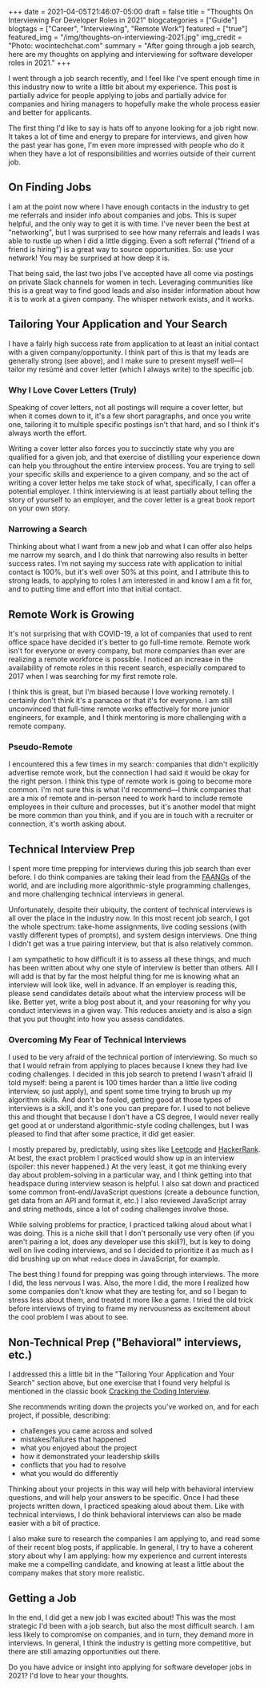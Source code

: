 +++
date = 2021-04-05T21:46:07-05:00
draft = false
title = "Thoughts On Interviewing For Developer Roles in 2021"
blogcategories = ["Guide"]
blogtags = ["Career", "Interviewing", "Remote Work"]
featured = ["true"]
featured_img = "/img/thoughts-on-interviewing-2021.jpg"
img_credit = "Photo: wocintechchat.com"
summary = "After going through a job search, here are my thoughts on applying and interviewing for software developer roles in 2021."
+++

I went through a job search recently, and I feel like I've spent enough time in this industry now to write a little bit about my experience. This post is partially advice for people applying to jobs and partially advice for companies and hiring managers to hopefully make the whole process easier and better for applicants.

The first thing I'd like to say is hats off to anyone looking for a job right now. It takes a lot of time and energy to prepare for interviews, and given how the past year has gone, I'm even more impressed with people who do it when they have a lot of responsibilities and worries outside of their current job.

## On Finding Jobs

I am at the point now where I have enough contacts in the industry to get me referrals and insider info about companies and jobs. This is super helpful, and the only way to get it is with time. I've never been the best at "networking", but I was surprised to see how many referrals and leads I was able to rustle up when I did a little digging. Even a soft referral ("friend of a friend is hiring") is a great way to source opportunities. So: use your network! You may be surprised at how deep it is.

That being said, the last two jobs I've accepted have all come via postings on private Slack channels for women in tech. Leveraging communities like this is a great way to find good leads and also insider information about how it is to work at a given company. The whisper network exists, and it works.

## Tailoring Your Application and Your Search

I have a fairly high success rate from application to at least an initial contact with a given company/opportunity. I think part of this is that my leads are generally strong (see above), and I make sure to present myself well—I tailor my resúmé and cover letter (which I always write) to the specific job.

### Why I Love Cover Letters (Truly)

Speaking of cover letters, not all postings will require a cover letter, but when it comes down to it, it's a few short paragraphs, and once you write one, tailoring it to multiple specific postings isn't that hard, and so I think it's always worth the effort.

Writing a cover letter also forces you to succinctly state why you are qualified for a given job, and that exercise of distilling your experience down can help you throughout the entire interview process. You are trying to sell your specific skills and experience to a given company, and so the act of writing a cover letter helps me take stock of what, specifically, I can offer a potential employer. I think interviewing is at least partially about telling the story of yourself to an employer, and the cover letter is a great book report on your own story.

### Narrowing a Search

Thinking about what I want from a new job and what I can offer also helps me narrow my search, and I do think that narrowing also results in better success rates. I'm not saying my success rate with application to initial contact is 100%, but it's well over 50% at this point, and I attribute this to strong leads, to applying to roles I am interested in and know I am a fit for, and to putting time and effort into that initial contact.

## Remote Work is Growing

It's not surprising that with COVID-19, a lot of companies that used to rent office space have decided it's better to go full-time remote. Remote work isn't for everyone or every company, but more companies than ever are realizing a remote workforce is possible. I noticed an increase in the availability of remote roles in this recent search, especially compared to 2017 when I was searching for my first remote role.

I think this is great, but I'm biased because I love working remotely. I certainly don't think it's a panacea or that it's for everyone. I am still unconvinced that full-time remote works effectively for more junior engineers, for example, and I think mentoring is more challenging with a remote company.

### Pseudo-Remote

I encountered this a few times in my search: companies that didn't explicitly advertise remote work, but the connection I had said it would be okay for the right person. I think this type of remote work is going to become more common. I'm not sure this is what I'd recommend—I think companies that are a mix of remote and in-person need to work hard to include remote employees in their culture and processes, but it's another model that might be more common than you think, and if you are in touch with a recruiter or connection, it's worth asking about.

## Technical Interview Prep

I spent more time prepping for interviews during this job search than ever before. I do think companies are taking their lead from the [FAANGs](https://en.wikipedia.org/wiki/Big_Tech#FAANG) of the world, and are including more algorithmic-style programming challenges, and more challenging technical interviews in general.

Unfortunately, despite their ubiquity, the content of technical interviews is all over the place in the industry now. In this most recent job search, I got the whole spectrum: take-home assignments, live coding sessions (with vastly different types of prompts), and system design interviews. One thing I didn't get was a true pairing interview, but that is also relatively common.

I am sympathetic to how difficult it is to assess all these things, and much has been written about why one style of interview is better than others. All I will add is that by far the most helpful thing for me is knowing what an interview will look like, well in advance. If an employer is reading this, please send candidates details about what the interview process will be like. Better yet, write a blog post about it, and your reasoning for why you conduct interviews in a given way. This reduces anxiety and is also a sign that you put thought into how you assess candidates.

### Overcoming My Fear of Technical Interviews

I used to be very afraid of the technical portion of interviewing. So much so that I would refrain from applying to places because I knew they had live coding challenges. I decided in this job search to pretend I wasn't afraid (I told myself: being a parent is 100 times harder than a little live coding interview, so just apply), and spent some time trying to brush up my algorithm skills. And don't be fooled, getting good at those types of interviews is a skill, and it's one you can prepare for. I used to not believe this and thought that because I don't have a CS degree, I would never really get good at or understand algorithmic-style coding challenges, but I was pleased to find that after some practice, it did get easier.

I mostly prepared by, predictably, using sites like [Leetcode](https://leetcode.com/) and [HackerRank](https://www.hackerrank.com/). At best, the exact problem I practiced would show up in an interview (spoiler: this never happened.) At the very least, it got me thinking every day about problem-solving in a particular way, and I think getting into that headspace during interview season is helpful. I also sat down and practiced some common front-end/JavaScript questions (create a debounce function, get data from an API and format it, etc.) I also reviewed JavaScript array and string methods, since a lot of coding challenges involve those.

While solving problems for practice, I practiced talking aloud about what I was doing. This is a niche skill that I don't personally use very often (if you aren't pairing a lot, does any developer use this skill?), but is key to doing well on live coding interviews, and so I decided to prioritize it as much as I did brushing up on what `reduce` does in JavaScript, for example.

The best thing I found for prepping was going through interviews. The more I did, the less nervous I was. Also, the more I did, the more I realized how some companies don't know what they are testing for, and so I began to stress less about them, and treated it more like a game. I tried the old trick before interviews of trying to frame my nervousness as excitement about the cool problem I was about to see.

## Non-Technical Prep ("Behavioral" interviews, etc.)

I addressed this a little bit in the "Tailoring Your Application and Your Search" section above, but one exercise that I found very helpful is mentioned in the classic book [Cracking the Coding Interview](https://www.amazon.com/Cracking-Coding-Interview-Programming-Questions/dp/0984782850?&linkCode=ll1&tag=d01a3488-20&linkId=b941c1079a6c5f489c36a07000e5a283&language=en_US&ref_=as_li_ss_tl).

She recommends writing down the projects you've worked on, and for each project, if possible, describing:

- challenges you came across and solved
- mistakes/failures that happened
- what you enjoyed about the project
- how it demonstrated your leadership skills
- conflicts that you had to resolve
- what you would do differently

Thinking about your projects in this way will help with behavioral interview questions, and will help your answers to be specific. Once I had these projects written down, I practiced speaking aloud about them. Like with technical interviews, I do think behavioral interviews can also be made easier with a bit of practice.

I also make sure to research the companies I am applying to, and read some of their recent blog posts, if applicable. In general, I try to have a coherent story about why I am applying: how my experience and current interests make me a compelling candidate, and knowing at least a little about the company makes that story more realistic.

## Getting a Job

In the end, I did get a new job I was excited about! This was the most strategic I'd been with a job search, but also the most difficult search. I am less likely to compromise on companies, and in turn, they demand more in interviews. In general, I think the industry is getting more competitive, but there are still amazing opportunities out there.

Do you have advice or insight into applying for software developer jobs in 2021? I'd love to hear your thoughts.
